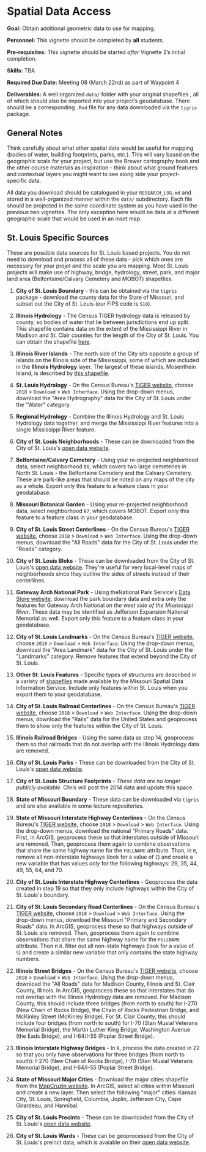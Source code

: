 # Spatial Data Access

<div class="rmdgoal">
<p><strong>Goal:</strong> Obtain additional geometric data to use for mapping.</p>
</div>

<div class="rmdpersonnel">
<p><strong>Personnel:</strong> This vignette should be completed by <strong>all</strong> students.</p>
</div>

<div class="rmdpre">
<p><strong>Pre-requisites:</strong> This vignette should be started <em>after</em> Vignette 2’s initial completion.</p>
</div>

<div class="rmdskills">
<p><strong>Skills:</strong> TBA</p>
</div>

<div class="rmddue">
<p><strong>Required Due Date:</strong> Meeting 08 (March 22nd) as part of Waypoint 4</p>
</div>

<div class="rmddeliver">
<p><strong>Deliverables:</strong> A well organized <code>data/</code> folder with your original shapefiles , all of which should also be imported into your project’s geodatabase. There should be a corresponding <code>.Rmd</code> file for any data downloaded via the <code>tigris</code> package.</p>
</div>

## General Notes
Think carefully about what other spatial data would be useful for mapping (bodies of water, building footprints, parks, etc.). This will vary based on the geographic scale for your project, but use the Brewer cartography book and the other course materials as inspiration - think about what ground features and contextual layers you might want to see along side your project-specific data.

All data you download should be catalogued in your `RESEARCH_LOG.md` and stored in a well-organized manner within the `data/` subdirectory. Each file should be projected in the same coordinate system as you have used in the previous two vignettes. The only exception here would be data at a different geographic scale that would be used in an inset map.

## St. Louis Specific Sources
These are possible data sources for St. Louis based projects. You do not need to download and process all of these data - pick which ones are necessary for your projet and the scale you are mapping. Most St. Louis projects will make use of highway, bridge, hydrology, street, park, and major land area (Belfontaine/Calvary Cemetery and MOBOT) shapefiles.

1.  **City of St. Louis Boundary** - this can be obtained via the `tigris` package - download the county data for the State of Missouri, and subset out the City of St. Louis (our FIPS code is `510`).

2.  **Illinois Hydrology** - The Census TIGER hydrology data is released by county, so bodies of water that lie between jurisdictions end up split. This shapefile contains data on the extent of the Mississippi River in Madison and St. Clair counties for the length of the City of St. Louis. You can obtain the shapefile [here](https://github.com/slu-openGIS/IL_HYDRO_Mississippi).

3.  **Illinois River Islands** - The north side of the City sits opposite a group of islands on the Illinois side of the Mississippi, some of which are included in the **Illinois Hydrology** layer. The largest of these islands, Mosenthein Island, is described by [this shapefile](https://github.com/slu-openGIS/IL_HYDRO_Islands).

4. **St. Louis Hydrology** - On the Census Bureau's [TIGER website](https://www.census.gov/geo/maps-data/data/tiger-line.html), choose `2018` > `Download` > `Web Interface`. Using the drop-down menus, download the "Area Hydrography" data for the City of St. Louis under the "Water" category. 

5. **Regional Hydrology** - Combine the Illinois Hydrology and St. Louis Hydrology data together, and merge the Mississippi River features into a single Mississippi River feature.

6. **City of St. Louis Neighborhoods** - These can be downloaded from the City of St. Louis's [open data website](https://www.stlouis-mo.gov/data/types/gis.cfm).

7. **Belfontaine/Calvary Cemetery** - Using your re-projected neighborhood data, select neighborhood `86`, which covers two large cemeteries in North St. Louis - the Belfontaine Cemetery and the Calvary Cemetery. These are park-like areas that should be noted on any maps of the city as a whole. Export only this feature to a feature class in your geodatabase.

8. **Missouri Botanical Garden** - Using your re-projected neighborhood data, select neighborhood `87`, which covers MOBOT. Export only this feature to a feature class in your geodatabase.

9. **City of St. Louis Street Centerlines** - On the Census Bureau's [TIGER website](https://www.census.gov/geo/maps-data/data/tiger-line.html), choose `2018` > `Download` > `Web Interface`. Using the drop-down menus, download the "All Roads" data for the City of St. Louis under the "Roads" category.

10. **City of St. Louis Bloks** - These can be downloaded from the City of St. Louis's [open data website](https://www.stlouis-mo.gov/data/types/gis.cfm). They're useful for very local-level maps of neighborhoods since they outline the sides of streets instead of their centerlines.

11. **Gateway Arch National Park** - Using theNational Park Service's [Data Store website](https://irma.nps.gov/DataStore/), download the park boundary data and extra only the features for Gateway Arch National *on the west side of the Mississippi River*. These data may be identified as Jefferson Expansion National Memorial as well. Export only this feature to a feature class in your geodatabase.

12. **City of St. Louis Landmarks** - On the Census Bureau's [TIGER website](https://www.census.gov/geo/maps-data/data/tiger-line.html), choose `2018` > `Download` > `Web Interface`. Using the drop-down menus, download the "Area Landmark" data for the City of St. Louis under the "Landmarks" category. Remove features that extend beyond the City of St. Louis. 

13. **Other St. Louis Features** - Specific types of structures are described in a variety of [shapefiles](http://msdis-archive.missouri.edu/archive/Missouri_Vector_Data/Facilities_Structures/) made available by the Missouri Spatial Data Information Service. Include only features within St. Louis when you export them to your geodatabase.

14. **City of St. Louis Railroad Centerlines** - On the Census Bureau's [TIGER website](https://www.census.gov/geo/maps-data/data/tiger-line.html), choose `2018` > `Download` > `Web Interface`. Using the drop-down menus, download the "Rails" data for the United States and geoprocess them to show only the features within the City of St. Louis.

15. **Illinois Railroad Bridges** - Using the same data as step 14, geoprocess them so that railroads that do not overlap with the Illinois Hydrology data are removed.

16. **City of St. Louis Parks** - These can be downloaded from the City of St. Louis's [open data website](https://www.stlouis-mo.gov/data/types/gis.cfm).

17. **City of St. Louis Structure Footprints** - *These data are no longer publicly available.* Chris will post the 2014 data and update this space.

18. **State of Missouri Boundary** - These data can be downloaded via `tigris` and are also available in some lecture repositories.

19. **State of Missouri Interstate Highway Centerlines** - On the Census Bureau's [TIGER website](https://www.census.gov/geo/maps-data/data/tiger-line.html), choose `2018` > `Download` > `Web Interface`. Using the drop-down menus, download the national "Primary Roads" data. First, in ArcGIS, geoprocess these so that interstates outside of Missouri are removed. Than, geoprocess them again to combine observations that share the same highway name for the `FULLNAME` attribute. Than, in `R`, remove all non-interstate highways (look for a value of `I`) and create a new variable that has values *only* for the following highways: 29, 35, 44, 49, 55, 64, and 70. 

20. **City of St. Louis Interstate Highway Centerlines** - Geoprocess the data created in step 19 so that they only include highways within the City of St. Louis's boundary. 

21. **City of St. Louis Secondary Road Centerlines** - On the Census Bureau's [TIGER website](https://www.census.gov/geo/maps-data/data/tiger-line.html), choose `2018` > `Download` > `Web Interface`. Using the drop-down menus, download the Missouri "Primary and Secondary Roads" data. In ArcGIS, geoprocess these so that highways outside of St. Louis are removed. Than, geoprocess them again to combine observations that share the same highway name for the `FULLNAME` attribute. Then n `R`. filter out all non-state highways (look for a value of `S`) and create a similar new variable that only contains the state highway numbers.

22. **Illinois Street Bridges** - On the Census Bureau's [TIGER website](https://www.census.gov/geo/maps-data/data/tiger-line.html), choose `2018` > `Download` > `Web Interface`. Using the drop-down menus, download the "All Roads" data for Madison County, Illinois and St. Clair County, Illinois. In ArcGIS, geoprocess these so that interstates that do not overlap with the Illinois Hydrology data are removed. For Madison County, this should include three bridges (from north to south) for I-270 (New Chain of Rocks Bridge), the Chain of Rocks Pedestrian Bridge, and McKinley Street (McKinley Bridge). For St. Clair County, this should include four bridges (from north to south) for I-70 (Stan Musial Veterans Memorial Bridge), the Martin Luther King Bridge, Washington Avenue (the Eads Bridge), and I-64/I-55 (Poplar Street Bridge).

23. **Illinois Interstate Highway Bridges** - In `R`, process the data created in 22 so that you only have observations for three bridges (from north to south): I-270 (New Chain of Rocks Bridge), I-70 (Stan Musial Veterans Memorial Bridge), and I-64/I-55 (Poplar Street Bridge).

24. **State of Missouri Major Cities** - Download the major cities shapefile from the [MapCruzin website](http://www.mapcruzin.com/free-wireless-gis-maps/cities-towns-shapefile.htm). In ArcGIS, select all cities within Missouri and create a new layer. Then select the following "major" cities: Kansas City, St. Louis, Springfield, Columbia, Joplin, Jefferson City, Cape Girardeau, and Hannibal.

25. **City of St. Louis Precints** - These can be downloaded from the City of St. Louis's [open data website](https://www.stlouis-mo.gov/data/types/gis.cfm).

26. **City of St. Louis Wards** - These can be geoprocessed from the City of St. Louis's preinct data, which is avaiable on their [open data website](https://www.stlouis-mo.gov/data/types/gis.cfm).
